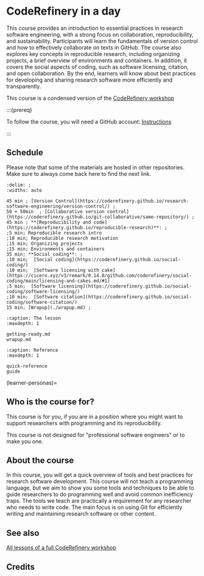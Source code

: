 # CodeRefinery in a day

This course provides an introduction to essential practices in research software engineering, with a strong focus on collaboration, reproducibility, and sustainability. Participants will learn the fundamentals of version control and how to effectively collaborate on texts in GitHub. The course also explores key concepts in reproducible research, including organizing projects, a brief overview of environments and containers. In addition, it covers the social aspects of coding, such as software licensing, citation, and open collaboration. By the end, learners will know about best practices for developing and sharing research software more efficiently and transparently.

This course is a condensed version of the [CodeRefinery workshop](https://coderefinery.org/lessons/#lessons-that-we-teach-in-our-tools-workshops)



:::{prereq}

To follow the course, you will need a GitHub account: [Instructions](./getting-ready.md)

:::

## Schedule

Please note that some of the materials are hosted in other repositories. Make sure to always come back here to find the next link.

```{csv-table}
:delim: ;
:widths: auto

45 min ; [Version Control](https://coderefinery.github.io/research-software-engineering/version-control/) ;
50 + 50min  ; [Collaborative version control](https://coderefinery.github.io/git-collaborative/same-repository/) ;
45 min ; **[Reproducibility and code](https://coderefinery.github.io/reproducible-research)**: ; 
;5 min; Reproducible research intro
;10 min; Reproducible research motivation
;15 min; Organizing projects
;15 min; Environments and containers
35 min; **Social coding**: ;
;10 min;  [Social coding](https://coderefinery.github.io/social-coding/)
;10 min;  [Software licensing with cake](https://cicero.xyz/v3/remark/0.14.0/github.com/coderefinery/social-coding/main/licensing-and-cakes.md/#1)
;5 min;  [Software licensing](https://coderefinery.github.io/social-coding/software-licensing/)
;10 min;  [Software citation](https://coderefinery.github.io/social-coding/software-citation/)
15 min; [Wrapup](./wrapup.md) ;
```

```{toctree}
:caption: The lesson
:maxdepth: 1

getting-ready.md
wrapup.md
```

```{toctree}
:caption: Reference
:maxdepth: 1

quick-reference
guide
```

(learner-personas)=

## Who is the course for?

This course is for you, if you are in a position where you might want to support researchers with programming and its reproducibility. 

This course is not designed for "professional software engineers" or to make you one.

## About the course

In this course, you will get a quick overview of tools and best practices for research software development. This course will not teach a programming language, but we aim to show you some tools and techniques to be able to guide researchers to do programming well and avoid common inefficiency traps. The tools we teach are practically a requirement for any researcher who needs to write code. The main focus is on using Git for efficiently writing and maintaining research software or other content.

## See also

[All lessons of a full CodeRefinery workshop](https://coderefinery.org/lessons/#lessons-that-we-teach-in-our-tools-workshops)

## Credits

